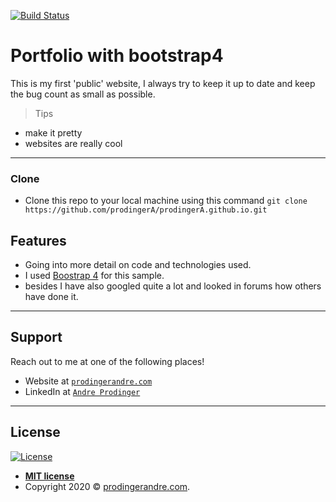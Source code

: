 [![Build Status](http://img.shields.io/travis/badges/badgerbadgerbadger.svg?style=flat-square)](https://travis-ci.org/badges/badgerbadgerbadger)
# Portfolio with bootstrap4

This is my first 'public' website, I always try to keep it up to date and keep the bug count as small as possible. 

> Tips

- make it pretty
- websites are really cool


---

### Clone

- Clone this repo to your local machine using this command
`git clone https://github.com/prodingerA/prodingerA.github.io.git`


## Features

- Going into more detail on code and technologies used.
- I used <a href="https://getbootstrap.com/docs/4.0/getting-started/introduction/">Boostrap 4</a> for this sample.
- besides I have also googled quite a lot and looked in forums how others have done it.


---


## Support

Reach out to me at one of the following places!

- Website at <a href="http://prodingera.github.io" target="_blank">`prodingerandre.com`</a>
- LinkedIn at <a href="https://www.linkedin.com/in/prodinger-andre/" target="_blank">`Andre Prodinger`</a>

---


## License

[![License](http://img.shields.io/:license-mit-blue.svg?style=flat-square)](http://badges.mit-license.org)

- **[MIT license](http://opensource.org/licenses/mit-license.php)**
- Copyright 2020 © <a href="http://prodingera.github.io" target="_blank">prodingerandre.com</a>.
